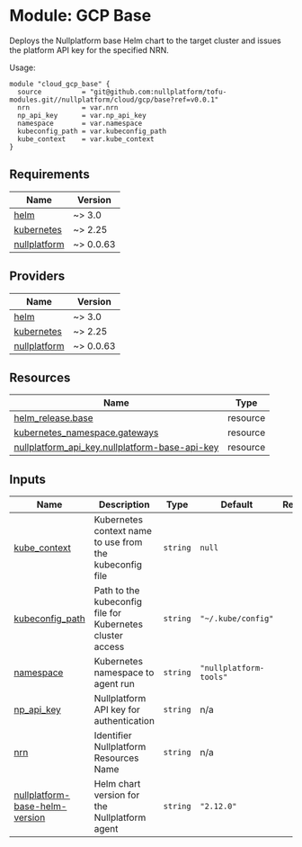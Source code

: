 # Module: GCP Base

Deploys the Nullplatform base Helm chart to the target cluster and issues the platform API key for the specified NRN.

Usage:

```
module "cloud_gcp_base" {
  source          = "git@github.com:nullplatform/tofu-modules.git//nullplatform/cloud/gcp/base?ref=v0.0.1"
  nrn             = var.nrn
  np_api_key      = var.np_api_key
  namespace       = var.namespace
  kubeconfig_path = var.kubeconfig_path
  kube_context    = var.kube_context
}
```

<!-- BEGIN_TF_DOCS -->
## Requirements

| Name | Version |
|------|---------|
| <a name="requirement_helm"></a> [helm](#requirement\_helm) | ~> 3.0 |
| <a name="requirement_kubernetes"></a> [kubernetes](#requirement\_kubernetes) | ~> 2.25 |
| <a name="requirement_nullplatform"></a> [nullplatform](#requirement\_nullplatform) | ~> 0.0.63 |

## Providers

| Name | Version |
|------|---------|
| <a name="provider_helm"></a> [helm](#provider\_helm) | ~> 3.0 |
| <a name="provider_kubernetes"></a> [kubernetes](#provider\_kubernetes) | ~> 2.25 |
| <a name="provider_nullplatform"></a> [nullplatform](#provider\_nullplatform) | ~> 0.0.63 |

## Resources

| Name | Type |
|------|------|
| [helm_release.base](https://registry.terraform.io/providers/hashicorp/helm/latest/docs/resources/release) | resource |
| [kubernetes_namespace.gateways](https://registry.terraform.io/providers/hashicorp/kubernetes/latest/docs/resources/namespace) | resource |
| [nullplatform_api_key.nullplatform-base-api-key](https://registry.terraform.io/providers/nullplatform/nullplatform/latest/docs/resources/api_key) | resource |

## Inputs

| Name | Description | Type | Default | Required |
|------|-------------|------|---------|:--------:|
| <a name="input_kube_context"></a> [kube\_context](#input\_kube\_context) | Kubernetes context name to use from the kubeconfig file | `string` | `null` | no |
| <a name="input_kubeconfig_path"></a> [kubeconfig\_path](#input\_kubeconfig\_path) | Path to the kubeconfig file for Kubernetes cluster access | `string` | `"~/.kube/config"` | no |
| <a name="input_namespace"></a> [namespace](#input\_namespace) | Kubernetes namespace to agent run | `string` | `"nullplatform-tools"` | no |
| <a name="input_np_api_key"></a> [np\_api\_key](#input\_np\_api\_key) | Nullplatform API key for authentication | `string` | n/a | yes |
| <a name="input_nrn"></a> [nrn](#input\_nrn) | Identifier Nullplatform Resources Name | `string` | n/a | yes |
| <a name="input_nullplatform-base-helm-version"></a> [nullplatform-base-helm-version](#input\_nullplatform-base-helm-version) | Helm chart version for the Nullplatform agent | `string` | `"2.12.0"` | no |
<!-- END_TF_DOCS -->
